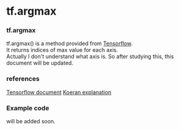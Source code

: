 # tf.argmax
### tf.argmax
tf.argmax() is a method provided from [Tensorflow](https://github.com/necrodancer/Today-I-learned/new/master/TensorFlow).<br>
It returns indices of max value for each axis.<br>
Actually I don't understand what axis is. So after studying this, this document will be updated.
### references
[Tensorflow document](https://www.tensorflow.org/api_docs/python/tf/argmax)
[Koeran explanation](http://pythonkim.tistory.com/73)
### Example code
will be added soon. <br>
